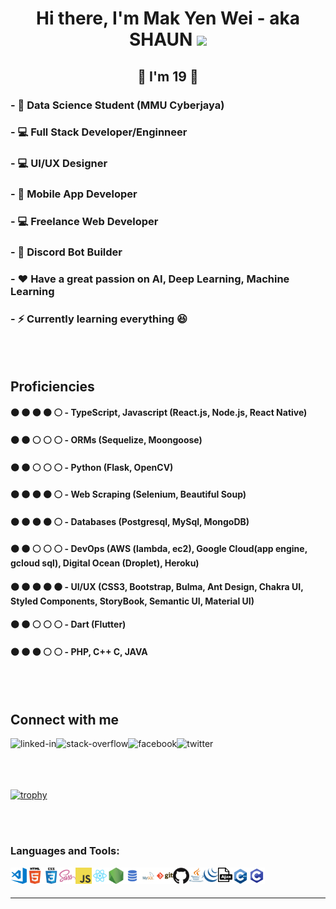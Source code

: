 # <p align="center"> Hi there, I'm Mak Yen Wei - aka SHAUN <img src="https://raw.githubusercontent.com/MartinHeinz/MartinHeinz/master/wave.gif" width="30px"> </p>
 
## <p align="center">:boy: I'm 19 :hear_no_evil:</p>

### - :see_no_evil: Data Science Student (MMU Cyberjaya)
### - :computer: Full Stack Developer/Enginneer
### - :computer: UI/UX Designer
### - :mobile_phone_off: Mobile App Developer
### - :computer: Freelance Web Developer
### - :robot: Discord Bot Builder
### - :heart: Have a great passion on AI, Deep Learning, Machine Learning
### - ⚡ Currently learning everything :satisfied:

<br>
<br>

## Proficiencies
#### ⚫ ⚫ ⚫ ⚫ ⚪ - TypeScript, Javascript (React.js, Node.js, React Native)
#### ⚫ ⚫ ⚪ ⚪ ⚪ - ORMs (Sequelize, Moongoose)
#### ⚫ ⚫ ⚪ ⚪ ⚪ - Python (Flask, OpenCV)
#### ⚫ ⚫ ⚫ ⚫ ⚪ - Web Scraping (Selenium, Beautiful Soup)
#### ⚫ ⚫ ⚫ ⚫ ⚪ - Databases (Postgresql, MySql, MongoDB)
#### ⚫ ⚫ ⚪ ⚪ ⚪ - DevOps (AWS (lambda, ec2), Google Cloud(app engine, gcloud sql), Digital Ocean (Droplet), Heroku)
#### ⚫ ⚫ ⚫ ⚫ ⚫ - UI/UX (CSS3, Bootstrap, Bulma, Ant Design, Chakra UI, Styled Components, StoryBook, Semantic UI, Material UI)
#### ⚫ ⚫ ⚪ ⚪ ⚪ - Dart (Flutter)
#### ⚫ ⚫ ⚫ ⚪ ⚪ - PHP, C++ C, JAVA

<br>
<br>

## Connect with me
[<img align="left" alt="linked-in" src="https://img.shields.io/badge/linkedin-%230077B5.svg?&style=for-the-badge&logo=linkedin&logoColor=white" />](https://www.linkedin.com/in/yenweimak/)
[<img align="left" alt="stack-overflow" src="https://img.shields.io/badge/stack%20overflow-FE7A16?logo=stack-overflow&logoColor=white&style=for-the-badge" />](https://stackoverflow.com/users/14033200/shaun-mak)
[<img align="left" alt="facebook" src="https://img.shields.io/badge/facebook-%231877F2.svg?&style=for-the-badge&logo=facebook&logoColor=white" />](https://www.facebook.com/Shaunmak1214)
[<img align="left" alt="twitter" src="https://img.shields.io/badge/twitter-%231DA1F2.svg?&style=for-the-badge&logo=twitter&logoColor=white" />](https://twitter.com/shaunmak1214)

<br>
<br>
<br>
<br>

[![trophy](https://github-profile-trophy.vercel.app/?username=ryo-ma&theme=onedark)](https://github.com/ryo-ma/github-profile-trophy)

<br>
<br>

### Languages and Tools:

<img align="left" alt="Visual Studio Code" width="26px" src="https://raw.githubusercontent.com/github/explore/80688e429a7d4ef2fca1e82350fe8e3517d3494d/topics/visual-studio-code/visual-studio-code.png" />
<img align="left" alt="HTML5" width="26px" src="https://raw.githubusercontent.com/github/explore/80688e429a7d4ef2fca1e82350fe8e3517d3494d/topics/html/html.png" />
<img align="left" alt="CSS3" width="26px" src="https://raw.githubusercontent.com/github/explore/80688e429a7d4ef2fca1e82350fe8e3517d3494d/topics/css/css.png" />
<img align="left" alt="Sass" width="26px" src="https://raw.githubusercontent.com/github/explore/80688e429a7d4ef2fca1e82350fe8e3517d3494d/topics/sass/sass.png" />
<img align="left" alt="JavaScript" width="26px" src="https://raw.githubusercontent.com/github/explore/80688e429a7d4ef2fca1e82350fe8e3517d3494d/topics/javascript/javascript.png" />
<img align="left" alt="React" width="26px" src="https://raw.githubusercontent.com/github/explore/80688e429a7d4ef2fca1e82350fe8e3517d3494d/topics/react/react.png" />
<img align="left" alt="Node.js" width="26px" src="https://raw.githubusercontent.com/github/explore/80688e429a7d4ef2fca1e82350fe8e3517d3494d/topics/nodejs/nodejs.png" />
<img align="left" alt="SQL" width="26px" src="https://raw.githubusercontent.com/github/explore/80688e429a7d4ef2fca1e82350fe8e3517d3494d/topics/sql/sql.png" />
<img align="left" alt="MySQL" width="26px" src="https://raw.githubusercontent.com/github/explore/80688e429a7d4ef2fca1e82350fe8e3517d3494d/topics/mysql/mysql.png" />
<img align="left" alt="Git" width="26px" src="https://raw.githubusercontent.com/github/explore/80688e429a7d4ef2fca1e82350fe8e3517d3494d/topics/git/git.png" />
<img align="left" alt="GitHub" width="26px" src="https://raw.githubusercontent.com/github/explore/78df643247d429f6cc873026c0622819ad797942/topics/github/github.png" />
<img align="left" alt="GitHub" width="23px" height="23px" src="https://github.com/Shaunmak1214/Shaunmak1214/blob/master/images/java.svg" />
<img align="left" alt="GitHub" width="23px" height="23px" src="https://github.com/Shaunmak1214/Shaunmak1214/blob/master/images/jquery.svg" />
<img align="left" alt="GitHub" width="23px" height="23px" src="https://github.com/Shaunmak1214/Shaunmak1214/blob/master/images/ajax.svg" />
<img align="left" alt="GitHub" width="26px" src="https://github.com/Shaunmak1214/Shaunmak1214/blob/master/images/c--logo-icon-0.png" />
<img align="left" alt="GitHub" width="26px" src="https://github.com/Shaunmak1214/Shaunmak1214/blob/master/images/c-programming.svg" />
<br />
<br />

---
